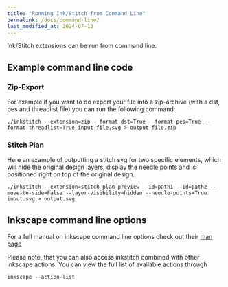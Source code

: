 ```yaml
---
title: "Running Ink/Stitch from Command Line"
permalink: /docs/command-line/
last_modified_at: 2024-07-13
---
```

Ink/Stitch extensions can be run from command line.

## Example command line code


### Zip-Export

For example if you want to do export your file into a zip-archive (with a dst, pes and threadlist file) you can run the following command:

```
./inkstitch --extension=zip --format-dst=True --format-pes=True --format-threadlist=True input-file.svg > output-file.zip
```

### Stitch Plan

Here an example of outputting a stitch svg for two specific elements, which will hide the original design layers, display the needle points and is positioned right on top of the original design.

```
./inkstitch --extension=stitch_plan_preview --id=path1 --id=path2 --move-to-side=False --layer-visibility=hidden --needle-points=True input.svg > output.svg
```

## Inkscape command line options

For a full manual on inkscape command line options check out their [man page](https://inkscape.org/doc/inkscape-man.html)

Please note, that you can also access inkstitch combined with other inkscape actions. You can view the full list of available actions through

```
inkscape --action-list
```
